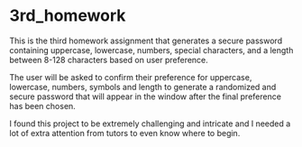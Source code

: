 # 3rd_homework

This is the third homework assignment that generates a secure password containing uppercase, lowercase, numbers, special characters, and a length between 8-128 characters based on user preference. 

The user will be asked to confirm their preference for uppercase, lowercase, numbers, symbols and length to generate a randomized and secure password that will appear in the window after the final preference has been chosen.

I found this project to be extremely challenging and intricate and I needed a lot of extra attention from tutors to even know where to begin. 